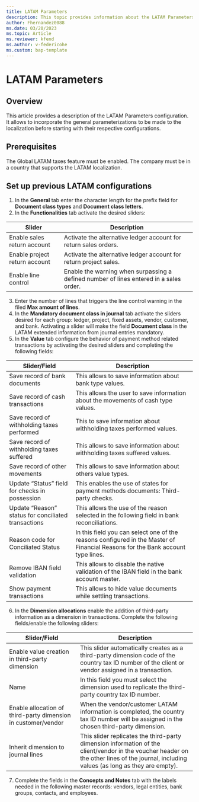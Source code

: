 ```yaml
---
title: LATAM Parameters 
description: This topic provides information about the LATAM Parameters configuration for Latin America. 
author: Fhernandez0088
ms.date: 03/20/2023
ms.topic: Article
ms.reviewer: kfend
ms.author: v-federicohe 	
ms.custom: bap-template
---
```


# LATAM Parameters
## Overview
This article provides a description of the LATAM Parameters configuration.
It allows to incorporate the general parameterizations to be made to the localization before starting with their respective configurations.

## Prerequisites
The Global LATAM taxes feature must be enabled.
The company must be in a country that supports the LATAM localization.

## Set up previous LATAM configurations
1. In the **General** tab enter the character length for the prefix field for **Document class types** and **Document class letters**.
2. In the **Functionalities** tab activate the desired sliders:

| Slider                        | Description                                                                            |
|-------------------------------|----------------------------------------------------------------------------------------|
| Enable sales return account   | Activate the alternative ledger account for return sales orders.                       |
| Enable project return account | Activate the alternative ledger account for return project sales.                      |
| Enable line control           | Enable the warning when surpassing a defined number of lines entered in a sales order. |
3. Enter the number of lines that triggers the line control warning in the filed **Max amount of lines**.
4. In the **Mandatory document class in journal** tab activate the sliders desired for each group: ledger, project, fixed assets, vendor, customer, and bank.
Activating a slider will make the field **Document class** in the LATAM extended information from journal entries mandatory.
5. In the **Value** tab configure the behavior of payment method related transactions by activating the desired sliders and completing the following fields:

| Slider/Field                                         | Description                                                                                                                    |
|-----------------------------------------------------|--------------------------------------------------------------------------------------------------------------------------------|
| Save record of bank documents                       | This allows to save information about bank type values.                                                                        |
| Save record of cash transactions                    | This allows the user to save information about the movements of cash type values.                                              |
| Save record of withholding taxes performed          | This to save information about withholding taxes performed values.                                                             |
| Save record of withholding taxes suffered           | This allows to save information about withholding taxes suffered values.                                                       |
| Save record of other movements                      | This allows to save information about others value types.                                                                      |
| Update “Status” field for checks in possession      | This enables the use of states for payment methods documents: Third-party checks.                                              |
| Update “Reason” status for conciliated transactions | This allows the use of the reason selected in the following field in bank reconciliations.                                     |
| Reason code for Conciliated Status                  | In this field you can select one of the reasons configured in the Master of Financial Reasons for the Bank account type lines. |
| Remove IBAN field validation                        | This allows to disable the native validation of the IBAN field in the bank account master.                                     |
| Show payment transactions                           | This allows to hide value documents while settling transactions.                                                               |
6. In the **Dimension allocations** enable the addition of third-party information as a dimension in transactions.
Complete the following fields/enable the following sliders:

| Slider/Field                                                  | Description                                                                                                                                                                              |
|---------------------------------------------------------------|------------------------------------------------------------------------------------------------------------------------------------------------------------------------------------------|
| Enable value creation in third-party dimension                | This slider automatically creates as a third-party dimension code of the country tax ID number of the client or vendor assigned in a transaction.                                        |
| Name                                                          | In this field you must select the dimension used to replicate the third-party country tax ID number.                                                                                     |
| Enable allocation of third-party dimension in customer/vendor | When the vendor/customer LATAM information is completed, the country tax ID number will be assigned in the chosen third-party dimension.                                                 |
| Inherit dimension to journal lines                            | This slider replicates the third-party dimension information of the client/vendor in the voucher header on the other lines of the journal, including values (as long as they are empty). |
7. Complete the fields in the **Concepts and Notes** tab with the labels needed in the following master records: vendors, legal entities, bank groups, contacts, and employees.

